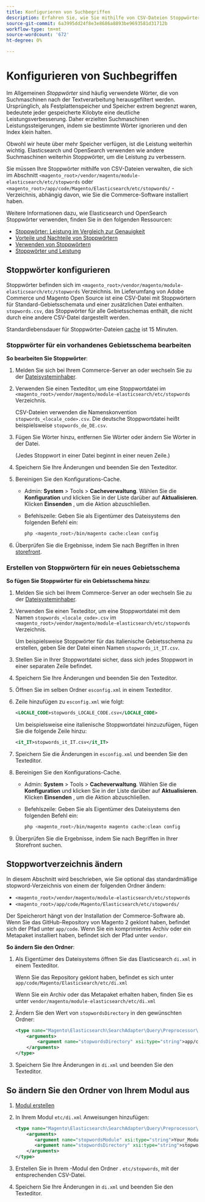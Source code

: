 ```yaml
---
title: Konfigurieren von Suchbegriffen
description: Erfahren Sie, wie Sie mithilfe von CSV-Dateien Stoppwörter für Adobe Commerce verwalten.
source-git-commit: 6a3995dd24f8e3e8686a8893be9693581d31712b
workflow-type: tm+mt
source-wordcount: '672'
ht-degree: 0%

---
```



# Konfigurieren von Suchbegriffen

Im Allgemeinen _Stoppwörter_ sind häufig verwendete Wörter, die von Suchmaschinen nach der Textverarbeitung herausgefiltert werden. Ursprünglich, als Festplattenspeicher und Speicher extrem begrenzt waren, bedeutete jeder gespeicherte Kilobyte eine deutliche Leistungsverbesserung. Daher erzielten Suchmaschinen Leistungssteigerungen, indem sie bestimmte Wörter ignorieren und den Index klein halten.

Obwohl wir heute über mehr Speicher verfügen, ist die Leistung weiterhin wichtig. Elasticsearch und OpenSearch verwenden wie andere Suchmaschinen weiterhin Stoppwörter, um die Leistung zu verbessern.

Sie müssen Ihre Stoppwörter mithilfe von CSV-Dateien verwalten, die sich im Abschnitt `<magento_root>/vendor/magento/module-elasticsearch/etc/stopwords` oder `<magento_root>/app/code/Magento/Elasticsearch/etc/stopwords/` -Verzeichnis, abhängig davon, wie Sie die Commerce-Software installiert haben.

Weitere Informationen dazu, wie Elasticsearch und OpenSearch Stoppwörter verwenden, finden Sie in den folgenden Ressourcen:

- [Stoppwörter: Leistung im Vergleich zur Genauigkeit](https://www.elastic.co/guide/en/elasticsearch/guide/current/stopwords.html)
- [Vorteile und Nachteile von Stoppwörtern](https://www.elastic.co/guide/en/elasticsearch/guide/current/pros-cons-stopwords.html)
- [Verwenden von Stoppwörtern](https://www.elastic.co/guide/en/elasticsearch/guide/current/using-stopwords.html)
- [Stoppwörter und Leistung](https://www.elastic.co/guide/en/elasticsearch/guide/current/stopwords-performance.html)

## Stoppwörter konfigurieren

Stoppwörter befinden sich im `<magento_root>/vendor/magento/module-elasticsearch/etc/stopwords` Verzeichnis. Im Lieferumfang von Adobe Commerce und Magento Open Source ist eine CSV-Datei mit Stoppwörtern für Standard-Gebietsschemata und einer zusätzlichen Datei enthalten. `stopwords.csv`, das Stoppwörter für alle Gebietsschemas enthält, die nicht durch eine andere CSV-Datei dargestellt werden.

Standardlebensdauer für Stoppwörter-Dateien [cache](https://glossary.magento.com/cache) ist 15 Minuten.

### Stoppwörter für ein vorhandenes Gebietsschema bearbeiten

**So bearbeiten Sie Stoppwörter**:

1. Melden Sie sich bei Ihrem Commerce-Server an oder wechseln Sie zu der [Dateisysteminhaber](https://devdocs.magento.com/guides/v2.4/install-gde/prereq/file-sys-perms-over.html).
1. Verwenden Sie einen Texteditor, um eine Stoppwortdatei im `<magento_root>/vendor/magento/module-elasticsearch/etc/stopwords` Verzeichnis.

   CSV-Dateien verwenden die Namenskonvention `stopwords_<locale_code>.csv`. Die deutsche Stoppwortdatei heißt beispielsweise `stopwords_de_DE.csv`.

1. Fügen Sie Wörter hinzu, entfernen Sie Wörter oder ändern Sie Wörter in der Datei.

   (Jedes Stoppwort in einer Datei beginnt in einer neuen Zeile.)

1. Speichern Sie Ihre Änderungen und beenden Sie den Texteditor.
1. Bereinigen Sie den Konfigurations-Cache.

   - Admin: **System** > Tools > **Cacheverwaltung**. Wählen Sie die **Konfiguration** und klicken Sie in der Liste darüber auf **Aktualisieren**. Klicken **Einsenden** , um die Aktion abzuschließen.

   - Befehlszeile: Geben Sie als Eigentümer des Dateisystems den folgenden Befehl ein:

      ```bash
      php <magento_root>/bin/magento cache:clean config
      ```

1. Überprüfen Sie die Ergebnisse, indem Sie nach Begriffen in Ihren [storefront](https://glossary.magento.com/storefront).

### Erstellen von Stoppwörtern für ein neues Gebietsschema

**So fügen Sie Stoppwörter für ein Gebietsschema hinzu**:

1. Melden Sie sich bei Ihrem Commerce-Server an oder wechseln Sie zu der [Dateisysteminhaber](https://devdocs.magento.com/guides/v2.4/install-gde/prereq/file-sys-perms-over.html).

1. Verwenden Sie einen Texteditor, um eine Stoppwortdatei mit dem Namen `stopwords_<locale_code>.csv` im `<magento_root>/vendor/magento/module-elasticsearch/etc/stopwords` Verzeichnis.

   Um beispielsweise Stoppwörter für das italienische Gebietsschema zu erstellen, geben Sie der Datei einen Namen `stopwords_it_IT.csv`.

1. Stellen Sie in Ihrer Stoppwortdatei sicher, dass sich jedes Stoppwort in einer separaten Zeile befindet.
1. Speichern Sie Ihre Änderungen und beenden Sie den Texteditor.
1. Öffnen Sie im selben Ordner `esconfig.xml` in einem Texteditor.
1. Zeile hinzufügen zu `esconfig.xml` wie folgt:

   ```xml
   <LOCALE_CODE>stopwords_LOCALE_CODE.csv</LOCALE_CODE>
   ```

   Um beispielsweise eine italienische Stoppwortdatei hinzuzufügen, fügen Sie die folgende Zeile hinzu:

   ```xml
   <it_IT>stopwords_it_IT.csv</it_IT>
   ```

1. Speichern Sie die Änderungen in `esconfig.xml` und beenden Sie den Texteditor.
1. Bereinigen Sie den Konfigurations-Cache.

   - Admin: **System** > Tools > **Cacheverwaltung**. Wählen Sie die **Konfiguration** und klicken Sie in der Liste darüber auf **Aktualisieren**. Klicken **Einsenden** , um die Aktion abzuschließen.

   - Befehlszeile: Geben Sie als Eigentümer des Dateisystems den folgenden Befehl ein:

      ```bash
      php <magento_root>/bin/magento magento cache:clean config
      ```

1. Überprüfen Sie die Ergebnisse, indem Sie nach Begriffen in Ihrer Storefront suchen.

## Stoppwortverzeichnis ändern

In diesem Abschnitt wird beschrieben, wie Sie optional das standardmäßige stopword-Verzeichnis von einem der folgenden Ordner ändern:

- `<magento_root>/vendor/magento/module-elasticsearch/etc/stopwords`
- `<magento_root>/app/code/Magento/Elasticsearch/etc/stopwords/`

Der Speicherort hängt von der Installation der Commerce-Software ab. Wenn Sie das GitHub-Repository von Magento 2 geklont haben, befindet sich der Pfad unter `app/code`. Wenn Sie ein komprimiertes Archiv oder ein Metapaket installiert haben, befindet sich der Pfad unter `vendor`.

**So ändern Sie den Ordner**:

1. Als Eigentümer des Dateisystems öffnen Sie das Elasticsearch `di.xml` in einem Texteditor.

   Wenn Sie das Repository geklont haben, befindet es sich unter `app/code/Magento/Elasticsearch/etc/di.xml`

   Wenn Sie ein Archiv oder das Metapaket erhalten haben, finden Sie es unter `vendor/magento/module-elasticsearch/etc/di.xml`

1. Ändern Sie den Wert von `stopwordsDirectory` in den gewünschten Ordner:

   ```xml
   <type name="Magento\Elasticsearch\SearchAdapter\Query\Preprocessor\Stopwords">
       <arguments>
           <argument name="stopwordsDirectory" xsi:type="string">app/code/Magento/Elasticsearch/etc/stopwords</argument>
       </arguments>
   </type>
   ```

1. Speichern Sie Ihre Änderungen in `di.xml` und beenden Sie den Texteditor.

## So ändern Sie den Ordner von Ihrem Modul aus

1. [Modul erstellen](https://devdocs.magento.com/guides/v2.4/extension-dev-guide/build/module-file-structure.html)
1. In Ihrem Modul `etc/di.xml` Anweisungen hinzufügen:

   ```xml
   <type name="Magento\Elasticsearch\SearchAdapter\Query\Preprocessor\Stopwords">
       <arguments>
          <argument name="stopwordsModule" xsi:type="string">Your_Module</argument>
          <argument name="stopwordsDirectory" xsi:type="string">stopwords</argument>
       </arguments>
   </type>
   ```

1. Erstellen Sie in Ihrem -Modul den Ordner . `etc/stopwords`, mit der entsprechenden CSV-Datei.

1. Speichern Sie Ihre Änderungen in `di.xml` und beenden Sie den Texteditor.
